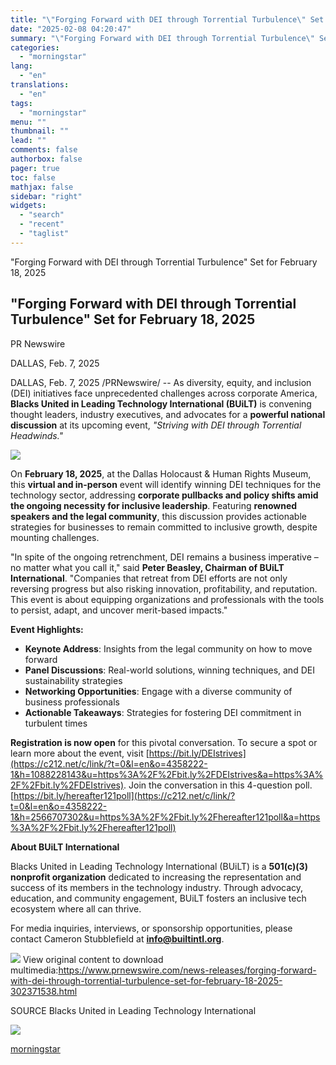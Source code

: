 ```yaml
---
title: "\"Forging Forward with DEI through Torrential Turbulence\" Set for February 18, 2025"
date: "2025-02-08 04:20:47"
summary: "\"Forging Forward with DEI through Torrential Turbulence\" Set for February 18, 2025 \"Forging Forward with DEI through Torrential Turbulence\" Set for February 18, 2025 PR Newswire DALLAS, Feb. 7, 2025 DALLAS, Feb. 7, 2025 /PRNewswire/ -- As diversity, equity, and inclusion (DEI) initiatives face unprecedented challenges across corporate America, Blacks..."
categories:
  - "morningstar"
lang:
  - "en"
translations:
  - "en"
tags:
  - "morningstar"
menu: ""
thumbnail: ""
lead: ""
comments: false
authorbox: false
pager: true
toc: false
mathjax: false
sidebar: "right"
widgets:
  - "search"
  - "recent"
  - "taglist"
---
```


"Forging Forward with DEI through Torrential Turbulence" Set for February 18, 2025

"Forging Forward with DEI through Torrential Turbulence" Set for February 18, 2025
----------------------------------------------------------------------------------

PR Newswire

DALLAS, Feb. 7, 2025


DALLAS, Feb. 7, 2025 /PRNewswire/ -- As diversity, equity, and inclusion (DEI) initiatives face unprecedented challenges across corporate America, **Blacks United in Leading Technology International (BUiLT)** is convening thought leaders, industry executives, and advocates for a **powerful national discussion** at its upcoming event, *"Striving with DEI through Torrential Headwinds."*

[![](https://mma.prnewswire.com/media/2615622/BUiLT.jpg)](https://mma.prnewswire.com/media/2615622/BUiLT.html)

On **February 18, 2025**, at the Dallas Holocaust & Human Rights Museum, this **virtual and in-person** event will identify winning DEI techniques for the technology sector, addressing **corporate pullbacks and policy shifts amid the ongoing necessity for inclusive leadership**. Featuring **renowned speakers and the legal community**, this discussion provides actionable strategies for businesses to remain committed to inclusive growth, despite mounting challenges.

"In spite of the ongoing retrenchment, DEI remains a business imperative – no matter what you call it," said **Peter Beasley, Chairman of BUiLT International**. "Companies that retreat from DEI efforts are not only reversing progress but also risking innovation, profitability, and reputation. This event is about equipping organizations and professionals with the tools to persist, adapt, and uncover merit-based impacts."

**Event Highlights:**

* **Keynote Address**: Insights from the legal community on how to move forward
* **Panel Discussions**: Real-world solutions, winning techniques, and DEI sustainability strategies
* **Networking Opportunities**: Engage with a diverse community of business professionals
* **Actionable Takeaways**: Strategies for fostering DEI commitment in turbulent times

**Registration is now open** for this pivotal conversation. To secure a spot or learn more about the event, visit [https://bit.ly/DEIstrives](https://c212.net/c/link/?t=0&l=en&o=4358222-1&h=1088228143&u=https%3A%2F%2Fbit.ly%2FDEIstrives&a=https%3A%2F%2Fbit.ly%2FDEIstrives). Join the conversation in this 4-question poll. [https://bit.ly/hereafter121poll](https://c212.net/c/link/?t=0&l=en&o=4358222-1&h=2566707302&u=https%3A%2F%2Fbit.ly%2Fhereafter121poll&a=https%3A%2F%2Fbit.ly%2Fhereafter121poll)

**About BUiLT International**

Blacks United in Leading Technology International (BUiLT) is a **501(c)(3) nonprofit organization** dedicated to increasing the representation and success of its members in the technology industry. Through advocacy, education, and community engagement, BUiLT fosters an inclusive tech ecosystem where all can thrive.

For media inquiries, interviews, or sponsorship opportunities, please contact Cameron Stubblefield at **[info@builtintl.org](mailto:info@builtintl.org)**.

 ![](https://c212.net/c/img/favicon.png?sn=DA14703&sd=2025-02-07) View original content to download multimedia:<https://www.prnewswire.com/news-releases/forging-forward-with-dei-through-torrential-turbulence-set-for-february-18-2025-302371538.html>

SOURCE Blacks United in Leading Technology International


 ![](https://rt.prnewswire.com/rt.gif?NewsItemId=DA14703&Transmission_Id=202502071503PR_NEWS_USPR_____DA14703&DateId=20250207)

[morningstar](https://www.morningstar.com/news/pr-newswire/20250207da14703/forging-forward-with-dei-through-torrential-turbulence-set-for-february-18-2025)
